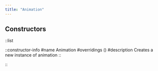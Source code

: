 ```yaml
---
title: "Animation"
---
```


## Constructors

::list

::constructor-info
#name 
Animation
#overridings
()
#description
Creates a new instance of animation
::

::
